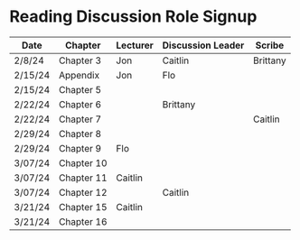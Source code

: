 # Reading Discussion Role Signup

| Date    | Chapter    | Lecturer  | Discussion Leader | Scribe    |
| ------- | ---------- | --------- | ----------------- | --------- |
| 2/8/24  | Chapter 3  |     Jon   |       Caitlin     | Brittany  |
| 2/15/24 | Appendix   |     Jon   |        Flo        |           |
| 2/15/24 | Chapter 5  |           |                   |           |
| 2/22/24 | Chapter 6  |           |     Brittany           |           |
| 2/22/24 | Chapter 7  |           |                   | Caitlin       |
| 2/29/24 | Chapter 8  |           |              |      |
| 2/29/24 | Chapter 9  |      Flo  |                   |     |
| 3/07/24 | Chapter 10 |           |                |      |
| 3/07/24 | Chapter 11 |  Caitlin         |              |   |
| 3/07/24 | Chapter 12 |           | Caitlin           |  |
| 3/21/24 | Chapter 15 |Caitlin    |              |      |
| 3/21/24 | Chapter 16 |           |                   |    |Caitlin
